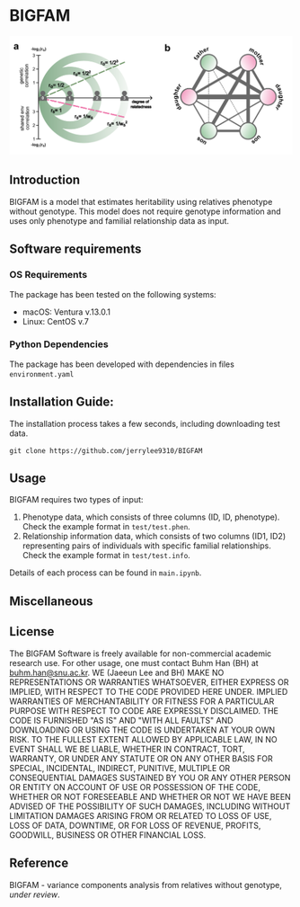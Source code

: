 # BIGFAM

<p align="center">
<img src="figures/Fig1.png">
<!-- width="800" height="180"/></p> -->
<!-- ![Method overview](./pic/test1.png){: width="100%" height="100%"} -->

## Introduction

BIGFAM is a model that estimates heritability using relatives phenotype without genotype.
This model does not require genotype information and uses only phenotype and familial relationship data as input.

## Software requirements

### OS Requirements

The package has been tested on the following systems:

- macOS: Ventura v.13.0.1
- Linux: CentOS v.7

### Python Dependencies

The package has been developed with dependencies in files `environment.yaml`


## Installation Guide:

The installation process takes a few seconds, including downloading test data.

```
git clone https://github.com/jerrylee9310/BIGFAM
```

## Usage

BIGFAM requires two types of input:

1. Phenotype data, which consists of three columns (ID, ID, phenotype). Check the example format in `test/test.phen`.
2. Relationship information data, which consists of two columns (ID1, ID2) representing pairs of individuals with specific familial relationships. Check the example format in `test/test.info`.

Details of each process can be found in `main.ipynb`.

## Miscellaneous


## License
The BIGFAM Software is freely available for non-commercial academic research use. For other usage, one must contact Buhm Han (BH) at buhm.han@snu.ac.kr. WE (Jaeeun Lee and BH) MAKE NO REPRESENTATIONS OR WARRANTIES WHATSOEVER, EITHER EXPRESS OR IMPLIED, WITH RESPECT TO THE CODE PROVIDED HERE UNDER. IMPLIED WARRANTIES OF MERCHANTABILITY OR FITNESS FOR A PARTICULAR PURPOSE WITH RESPECT TO CODE ARE EXPRESSLY DISCLAIMED. THE CODE IS FURNISHED "AS IS" AND "WITH ALL FAULTS" AND DOWNLOADING OR USING THE CODE IS UNDERTAKEN AT YOUR OWN RISK. TO THE FULLEST EXTENT ALLOWED BY APPLICABLE LAW, IN NO EVENT SHALL WE BE LIABLE, WHETHER IN CONTRACT, TORT, WARRANTY, OR UNDER ANY STATUTE OR ON ANY OTHER BASIS FOR SPECIAL, INCIDENTAL, INDIRECT, PUNITIVE, MULTIPLE OR CONSEQUENTIAL DAMAGES SUSTAINED BY YOU OR ANY OTHER PERSON OR ENTITY ON ACCOUNT OF USE OR POSSESSION OF THE CODE, WHETHER OR NOT FORESEEABLE AND WHETHER OR NOT WE HAVE BEEN ADVISED OF THE POSSIBILITY OF SUCH DAMAGES, INCLUDING WITHOUT LIMITATION DAMAGES ARISING FROM OR RELATED TO LOSS OF USE, LOSS OF DATA, DOWNTIME, OR FOR LOSS OF REVENUE, PROFITS, GOODWILL, BUSINESS OR OTHER FINANCIAL LOSS.

## Reference
BIGFAM - variance components analysis from relatives without genotype, _under review_.